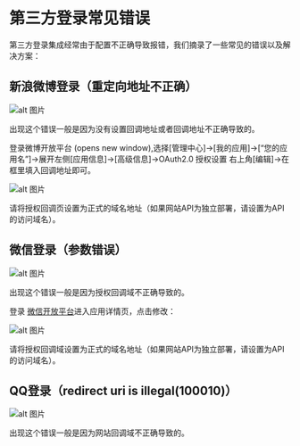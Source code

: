 # 第三方登录常见错误

第三方登录集成经常由于配置不正确导致报错，我们摘录了一些常见的错误以及解决方案：

## 新浪微博登录（重定向地址不正确）

![alt 图片](/assets/img/plugin/login/20210804113001.png)

出现这个错误一般是因为没有设置回调地址或者回调地址不正确导致的。

登录微博开放平台 (opens new window),选择[管理中心]->[我的应用]->[“您的应用名”]->展开左侧[应用信息]->[高级信息]->OAuth2.0 授权设置 右上角[编辑]->在框里填入回调地址即可。

![alt 图片](/assets/img/plugin/login/20210804113202.png)

请将授权回调页设置为正式的域名地址（如果网站API为独立部署，请设置为API的访问域名）。

## 微信登录（参数错误）

![alt 图片](/assets/img/plugin/login/20210804113403.png)

出现这个错误一般是因为授权回调域不正确导致的。

登录 [微信开放平台](https://open.weixin.qq.com/)进入应用详情页，点击修改：

![alt 图片](/assets/img/plugin/login/20210804113704.png)

请将授权回调域设置为正式的域名地址（如果网站API为独立部署，请设置为API的访问域名）。

## QQ登录（redirect uri is illegal(100010)）

![alt 图片](/assets/img/plugin/login/20210804114722.png)

出现这个错误一般是因为网站回调域不正确导致的。
